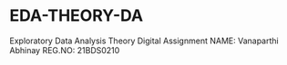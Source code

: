 # EDA-THEORY-DA
Exploratory Data Analysis Theory Digital Assignment
NAME: Vanaparthi Abhinay
REG.NO: 21BDS0210
